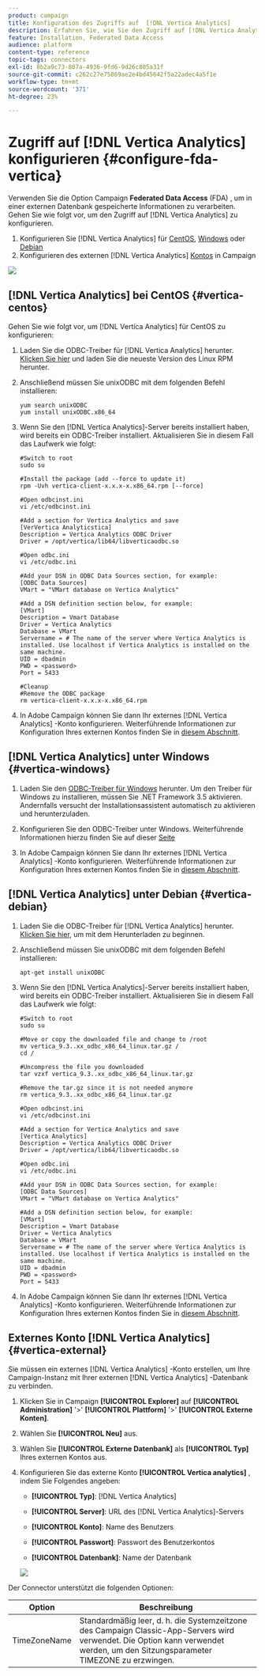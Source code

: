 ```yaml
---
product: campaign
title: Konfiguration des Zugriffs auf  [!DNL Vertica Analytics]
description: Erfahren Sie, wie Sie den Zugriff auf [!DNL Vertica Analytics] in FDA konfigurieren
feature: Installation, Federated Data Access
audience: platform
content-type: reference
topic-tags: connectors
exl-id: 8b2a9c73-807a-4936-9fd6-9d26c805a31f
source-git-commit: c262c27e75869ae2e4bd45642f5a22adec4a5f1e
workflow-type: tm+mt
source-wordcount: '371'
ht-degree: 23%

---
```


# Zugriff auf [!DNL Vertica Analytics] konfigurieren {#configure-fda-vertica}



Verwenden Sie die Option Campaign **Federated Data Access** (FDA) , um in einer externen Datenbank gespeicherte Informationen zu verarbeiten. Gehen Sie wie folgt vor, um den Zugriff auf [!DNL Vertica Analytics] zu konfigurieren.

1. Konfigurieren Sie [!DNL Vertica Analytics] für [CentOS](#vertica-centos), [Windows](#vertica-windows) oder [Debian](#vertica-debian)
1. Konfigurieren des externen [!DNL Vertica Analytics] [Kontos](#vertica-external) in Campaign

![](assets/snowflake_3.png)

## [!DNL Vertica Analytics] bei CentOS {#vertica-centos}

Gehen Sie wie folgt vor, um [!DNL Vertica Analytics] für CentOS zu konfigurieren:

1. Laden Sie die ODBC-Treiber für [!DNL Vertica Analytics] herunter. [Klicken Sie hier](https://www.vertica.com/download/vertica/client-drivers/) und laden Sie die neueste Version des Linux RPM herunter.

1. Anschließend müssen Sie unixODBC mit dem folgenden Befehl installieren:

   ```
   yum search unixODBC
   yum install unixODBC.x86_64
   ```

1. Wenn Sie den [!DNL Vertica Analytics]-Server bereits installiert haben, wird bereits ein ODBC-Treiber installiert. Aktualisieren Sie in diesem Fall das Laufwerk wie folgt:

   ```
   #Switch to root
   sudo su
   
   #Install the package (add --force to update it)
   rpm -Uvh vertica-client-x.x.x-x.x86_64.rpm [--force]
   
   #Open odbcinst.ini
   vi /etc/odbcinst.ini
   
   #Add a section for Vertica Analytics and save
   [VerVertica Analyticstica]
   Description = Vertica Analytics ODBC Driver
   Driver = /opt/vertica/lib64/libverticaodbc.so
   
   #Open odbc.ini
   vi /etc/odbc.ini
   
   #Add your DSN in ODBC Data Sources section, for example:
   [ODBC Data Sources]
   VMart = "VMart database on Vertica Analytics"
   
   #Add a DSN definition section below, for example:
   [VMart]
   Description = Vmart Database
   Driver = Vertica Analytics
   Database = VMart
   Servername = # The name of the server where Vertica Analytics is installed. Use localhost if Vertica Analytics is installed on the same machine.
   UID = dbadmin
   PWD = <password>
   Port = 5433
   
   #Cleanup
   #Remove the ODBC package
   rm vertica-client-x.x.x-x.x86_64.rpm
   ```

1. In Adobe Campaign können Sie dann Ihr externes [!DNL Vertica Analytics] -Konto konfigurieren. Weiterführende Informationen zur Konfiguration Ihres externen Kontos finden Sie in [diesem Abschnitt](#vertica-external).

## [!DNL Vertica Analytics] unter Windows {#vertica-windows}

1. Laden Sie den [ODBC-Treiber für Windows](https://www.vertica.com/download/vertica/client-drivers/) herunter. Um den Treiber für Windows zu installieren, müssen Sie .NET Framework 3.5 aktivieren. Andernfalls versucht der Installationsassistent automatisch zu aktivieren und herunterzuladen.

1. Konfigurieren Sie den ODBC-Treiber unter Windows. Weiterführende Informationen hierzu finden Sie auf dieser [Seite](https://www.vertica.com/docs/9.2.x/HTML/Content/Authoring/ConnectingToVertica/ClientODBC/SettingUpADSN.htm)

1. In Adobe Campaign können Sie dann Ihr externes [!DNL Vertica Analytics] -Konto konfigurieren. Weiterführende Informationen zur Konfiguration Ihres externen Kontos finden Sie in [diesem Abschnitt](#vertical-external).

## [!DNL Vertica Analytics] unter Debian {#vertica-debian}

1. Laden Sie die ODBC-Treiber für [!DNL Vertica Analytics] herunter. [Klicken Sie hier](https://sfc-repo.snowflakecomputing.com/odbc/linux/latest/index.html), um mit dem Herunterladen zu beginnen.

1. Anschließend müssen Sie unixODBC mit dem folgenden Befehl installieren:

   ```
   apt-get install unixODBC
   ```

1. Wenn Sie den [!DNL Vertica Analytics]-Server bereits installiert haben, wird bereits ein ODBC-Treiber installiert. Aktualisieren Sie in diesem Fall das Laufwerk wie folgt:

   ```
   #Switch to root
   sudo su
   
   #Move or copy the downloaded file and change to /root
   mv vertica_9.3..xx_odbc_x86_64_linux.tar.gz /
   cd /
   
   #Uncompress the file you downloaded
   tar vzxf vertica_9.3..xx_odbc_x86_64_linux.tar.gz
   
   #Remove the tar.gz since it is not needed anymore
   rm vertica_9.3..xx_odbc_x86_64_linux.tar.gz
   
   #Open odbcinst.ini
   vi /etc/odbcinst.ini
   
   #Add a section for Vertica Analytics and save
   [Vertica Analytics]
   Description = Vertica Analytics ODBC Driver
   Driver = /opt/vertica/lib64/libverticaodbc.so
   
   #Open odbc.ini
   vi /etc/odbc.ini
   
   #Add your DSN in ODBC Data Sources section, for example:
   [ODBC Data Sources]
   VMart = "VMart database on Vertica Analytics"
   
   #Add a DSN definition section below, for example:
   [VMart]
   Description = Vmart Database
   Driver = Vertica Analytics
   Database = VMart
   Servername = # The name of the server where Vertica Analytics is installed. Use localhost if Vertica Analytics is installed on the same machine.
   UID = dbadmin
   PWD = <password>
   Port = 5433
   ```

1. In Adobe Campaign können Sie dann Ihr externes [!DNL Vertica Analytics] -Konto konfigurieren. Weiterführende Informationen zur Konfiguration Ihres externen Kontos finden Sie in [diesem Abschnitt](#vertica-external).

## Externes Konto [!DNL Vertica Analytics] {#vertica-external}

Sie müssen ein externes [!DNL Vertica Analytics] -Konto erstellen, um Ihre Campaign-Instanz mit Ihrer externen [!DNL Vertica Analytics] -Datenbank zu verbinden.

1. Klicken Sie in Campaign **[!UICONTROL Explorer]** auf **[!UICONTROL Administration]** &#39;>&#39; **[!UICONTROL Plattform]** &#39;>&#39; **[!UICONTROL Externe Konten]**.

1. Wählen Sie **[!UICONTROL Neu]** aus.

1. Wählen Sie **[!UICONTROL Externe Datenbank]** als **[!UICONTROL Typ]** Ihres externen Kontos aus.

1. Konfigurieren Sie das externe Konto **[!UICONTROL Vertica analytics]** , indem Sie Folgendes angeben:

   * **[!UICONTROL Typ]**: [!DNL Vertica Analytics]

   * **[!UICONTROL Server]**: URL des [!DNL Vertica Analytics]-Servers

   * **[!UICONTROL Konto]**: Name des Benutzers

   * **[!UICONTROL Passwort]**: Passwort des Benutzerkontos

   * **[!UICONTROL Datenbank]**: Name der Datenbank

   ![](assets/vertica.png)

Der Connector unterstützt die folgenden Optionen:

| Option | Beschreibung  |
|---|---|
| TimeZoneName | Standardmäßig leer, d. h. die Systemzeitzone des Campaign Classic-App-Servers wird verwendet. Die Option kann verwendet werden, um den Sitzungsparameter TIMEZONE zu erzwingen. |

